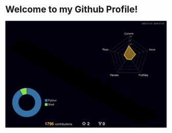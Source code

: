 # Welcome to my Github Profile!

![Pretty Contributions](./profile-3d-contrib/profile-night-rainbow.svg)

<!-- ## Work In Progress -->

<!-- START CONTRIBUTIONS -->

<!-- ![Contributions](contributions.png) -->

<!-- ![Contributions](contributions.svg) -->
